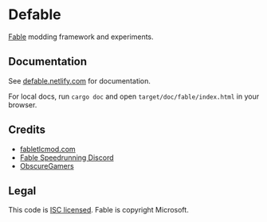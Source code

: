 # Defable

[Fable] modding framework and experiments.

## Documentation

See [defable.netlify.com] for documentation.

For local docs, run `cargo doc` and open `target/doc/fable/index.html` in your browser.

## Credits

- [fabletlcmod.com]
- [Fable Speedrunning Discord]
- [ObscureGamers]

## Legal

This code is [ISC licensed]. Fable is copyright Microsoft.

[Fable]: https://en.wikipedia.org/wiki/Fable_(video_game_series)
[defable.netlify.com]: https://defable.netlify.com
[fabletlcmod.com]: http://fabletlcmod.com
[Fable Speedrunning Discord]: https://discord.gg/Sv8P6Ef
[ObscureGamers]: https://www.obscuregamers.com
[ISC licensed]: license-isc